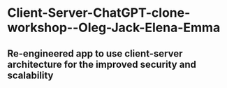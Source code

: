 # Client-Server-ChatGPT-clone-workshop--Oleg-Jack-Elena-Emma

## Re-engineered app to use client-server architecture for the improved security and scalability
